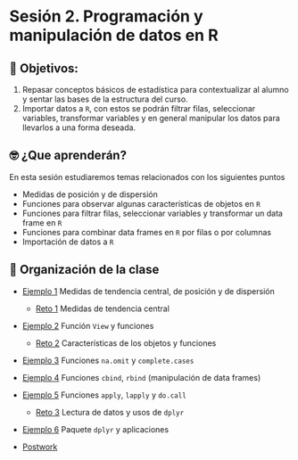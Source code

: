 # Sesión 2. Programación y manipulación de datos en R

## :dart: Objetivos:

1. Repasar conceptos básicos de estadística para contextualizar al alumno y sentar las bases de la estructura del curso. 
2. Importar datos a `R`, con estos se podrán filtrar filas, seleccionar variables, transformar variables y en general manipular los datos para llevarlos a una forma deseada.

## 🤓 ¿Que aprenderán? 

En esta sesión estudiaremos temas relacionados con los siguientes puntos

- Medidas de posición y de dispersión
- Funciones para observar algunas características de objetos en `R`
- Funciones para filtrar filas, seleccionar variables y transformar un data frame en `R`
- Funciones para combinar data frames en `R` por filas o por columnas
- Importación de datos a `R`


## 📂 Organización de la clase

- [Ejemplo 1]() Medidas de tendencia central, de posición y de dispersión
   - [Reto 1](https://github.com/beduExpert/Programacion-R-Santander-2021/tree/master/Sesion-02/Reto-01) Medidas de tendencia central

- [Ejemplo 2](https://github.com/beduExpert/Programacion-R-Santander-2021/tree/master/Sesion-02/Ejemplo-02) Función `View` y funciones
   - [Reto 2](https://github.com/beduExpert/Programacion-R-Santander-2021/tree/master/Sesion-02/Reto-02) Características de los objetos y funciones

- [Ejemplo 3](https://github.com/beduExpert/Programacion-R-Santander-2021/tree/master/Sesion-02/Ejemplo-03) Funciones `na.omit` y `complete.cases`
- [Ejemplo 4](https://github.com/beduExpert/Programacion-R-Santander-2021/tree/master/Sesion-02/Ejemplo-04) Funciones `cbind`, `rbind` (manipulación de data frames)
- [Ejemplo 5](https://github.com/beduExpert/Programacion-R-Santander-2021/tree/master/Sesion-02/Ejemplo-05) Funciones `apply`, `lapply` y `do.call`
   - [Reto 3](https://github.com/beduExpert/Programacion-R-Santander-2021/tree/master/Sesion-02/Reto-03) Lectura de datos y usos de `dplyr`
- [Ejemplo 6](https://github.com/beduExpert/Programacion-R-Santander-2021/tree/master/Sesion-02/Ejemplo-06) Paquete `dplyr` y aplicaciones
-  [Postwork](https://github.com/beduExpert/Programacion-R-Santander-2021/tree/master/Sesion-02/Postwork)


